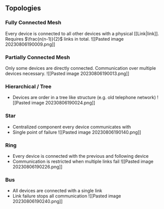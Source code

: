 

## Topologies
### Fully Connected Mesh
Every device is connected to all other devices with a physical [[Link|link]]. Requires $\frac{n(n-1)}{2}$ links in total.
![[Pasted image 20230806190009.png]]

### Partially Connected Mesh
Only some devices are directly connected. Communication over multiple devices necessary.
![[Pasted image 20230806190013.png]]

### Hierarchical / Tree
- Devices are order in a tree like structure (e.g. old telephone network)
![[Pasted image 20230806190024.png]]

### Star
- Centralized component every device communicates with
- Single point of failure
![[Pasted image 20230806190140.png]]

### Ring
- Every device is connected with the previous and following device
- Communication is restricted when multiple links fail
![[Pasted image 20230806190226.png]]

### Bus
- All devices are connected with a single link
- Link failure stops all communication
![[Pasted image 20230806190240.png]]